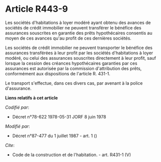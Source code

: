 # Article R443-9

Les sociétés d'habitations à loyer modéré ayant obtenu des avances de sociétés de crédit immobilier ne peuvent transférer le
bénéfice des assurances souscrites en garantie des prêts hypothécaires consentis au moyen de ces avances qu'au profit de ces
dernières sociétés. 

Les sociétés de crédit immobilier ne peuvent transporter le bénéfice des assurances transférées à leur profit par les
sociétés d'habitations à loyer modéré, ou celui des assurances souscrites directement à leur profit, sauf lorsque la cession
des créances hypothécaires garanties par ces assurances est autorisée par la commission d'attribution des prêts, conformément
aux dispositions de l'article R. 431-1. 

Le transport s'effectue, dans ces divers cas, par avenant à la police d'assurance.

**Liens relatifs à cet article**

_Codifié par_:

  - Décret n°78-622 1978-05-31 JORF 8 juin 1978

_Modifié par_:

  - Décret n°87-477 du 1 juillet 1987 - art. 1 ()

_Cite_:

  - Code de la construction et de l'habitation. - art. R431-1 (V)
